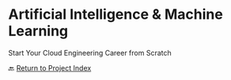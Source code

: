 # Artificial Intelligence & Machine Learning
Start Your Cloud Engineering Career from Scratch

🔙 [Return to Project Index](https://github.com/mikepfeiffer/cloud-career-playbook)
